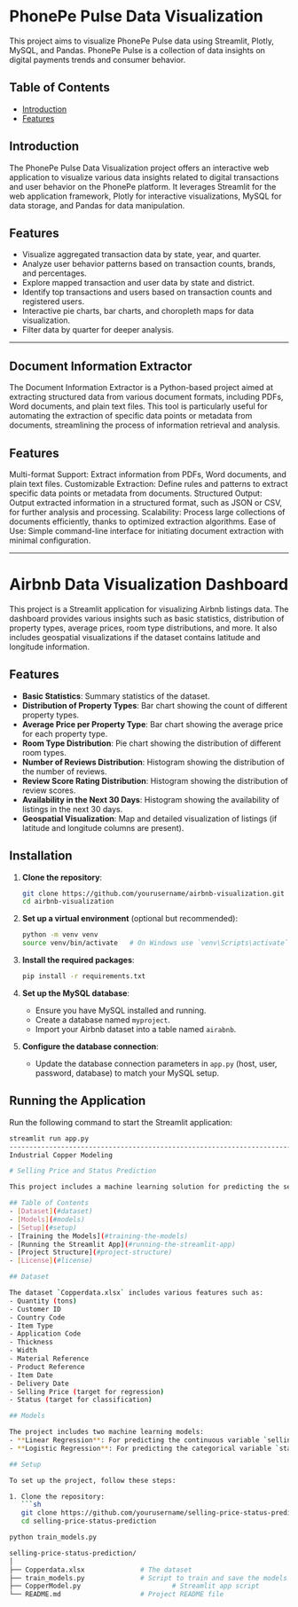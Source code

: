 # PhonePe Pulse Data Visualization

This project aims to visualize PhonePe Pulse data using Streamlit, Plotly, MySQL, and Pandas. PhonePe Pulse is a collection of data insights on digital payments trends and consumer behavior.

## Table of Contents

- [Introduction](#introduction)
- [Features](#features)

## Introduction

The PhonePe Pulse Data Visualization project offers an interactive web application to visualize various data insights related to digital transactions and user behavior on the PhonePe platform. It leverages Streamlit for the web application framework, Plotly for interactive visualizations, MySQL for data storage, and Pandas for data manipulation.

## Features

- Visualize aggregated transaction data by state, year, and quarter.
- Analyze user behavior patterns based on transaction counts, brands, and percentages.
- Explore mapped transaction and user data by state and district.
- Identify top transactions and users based on transaction counts and registered users.
- Interactive pie charts, bar charts, and choropleth maps for data visualization.
- Filter data by quarter for deeper analysis.

---------------------------------------------------------------------------------------------------------------------------------------------------------------------------------------------------------------------

## Document Information Extractor
The Document Information Extractor is a Python-based project aimed at extracting structured data from various document formats, including PDFs, Word documents, and plain text files. This tool is particularly useful for automating the extraction of specific data points or metadata from documents, streamlining the process of information retrieval and analysis.

## Features
Multi-format Support: Extract information from PDFs, Word documents, and plain text files.
Customizable Extraction: Define rules and patterns to extract specific data points or metadata from documents.
Structured Output: Output extracted information in a structured format, such as JSON or CSV, for further analysis and processing.
Scalability: Process large collections of documents efficiently, thanks to optimized extraction algorithms.
Ease of Use: Simple command-line interface for initiating document extraction with minimal configuration.

---------------------------------------------------------------------------------------------------------------------------------------------------------------------------------------------------------------------
# Airbnb Data Visualization Dashboard

This project is a Streamlit application for visualizing Airbnb listings data. The dashboard provides various insights such as basic statistics, distribution of property types, average prices, room type distributions, and more. It also includes geospatial visualizations if the dataset contains latitude and longitude information.

## Features

- **Basic Statistics**: Summary statistics of the dataset.
- **Distribution of Property Types**: Bar chart showing the count of different property types.
- **Average Price per Property Type**: Bar chart showing the average price for each property type.
- **Room Type Distribution**: Pie chart showing the distribution of different room types.
- **Number of Reviews Distribution**: Histogram showing the distribution of the number of reviews.
- **Review Score Rating Distribution**: Histogram showing the distribution of review scores.
- **Availability in the Next 30 Days**: Histogram showing the availability of listings in the next 30 days.
- **Geospatial Visualization**: Map and detailed visualization of listings (if latitude and longitude columns are present).

## Installation

1. **Clone the repository**:
    ```bash
    git clone https://github.com/yourusername/airbnb-visualization.git
    cd airbnb-visualization
    ```

2. **Set up a virtual environment** (optional but recommended):
    ```bash
    python -m venv venv
    source venv/bin/activate   # On Windows use `venv\Scripts\activate`
    ```

3. **Install the required packages**:
    ```bash
    pip install -r requirements.txt
    ```

4. **Set up the MySQL database**:
    - Ensure you have MySQL installed and running.
    - Create a database named `myproject`.
    - Import your Airbnb dataset into a table named `airabnb`.

5. **Configure the database connection**:
    - Update the database connection parameters in `app.py` (host, user, password, database) to match your MySQL setup.

## Running the Application

Run the following command to start the Streamlit application:

```bash
streamlit run app.py
---------------------------------------------------------------------------------------------------------------------------------------------------------------------------------------------------------------------
Industrial Copper Modeling

# Selling Price and Status Prediction

This project includes a machine learning solution for predicting the selling price and status (won/lost) of items. It uses linear regression for predicting the selling price and logistic regression for predicting the status. The models are trained on a dataset and then deployed using a Streamlit app for interactive predictions.

## Table of Contents
- [Dataset](#dataset)
- [Models](#models)
- [Setup](#setup)
- [Training the Models](#training-the-models)
- [Running the Streamlit App](#running-the-streamlit-app)
- [Project Structure](#project-structure)
- [License](#license)

## Dataset

The dataset `Copperdata.xlsx` includes various features such as:
- Quantity (tons)
- Customer ID
- Country Code
- Item Type
- Application Code
- Thickness
- Width
- Material Reference
- Product Reference
- Item Date
- Delivery Date
- Selling Price (target for regression)
- Status (target for classification)

## Models

The project includes two machine learning models:
- **Linear Regression**: For predicting the continuous variable `selling_price`.
- **Logistic Regression**: For predicting the categorical variable `status` (won/lost).

## Setup

To set up the project, follow these steps:

1. Clone the repository:
   ```sh
   git clone https://github.com/yourusername/selling-price-status-prediction.git
   cd selling-price-status-prediction

python train_models.py

selling-price-status-prediction/
│
├── Copperdata.xlsx              # The dataset
├── train_models.py              # Script to train and save the models
├── CopperModel.py                       # Streamlit app script
└── README.md                    # Project README file
